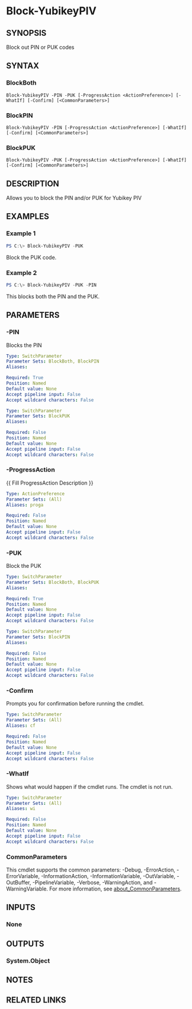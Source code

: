 ﻿---
external help file: VirotYubikey.dll-Help.xml
Module Name: virotYubikey
online version:
schema: 2.0.0
---

# Block-YubikeyPIV

## SYNOPSIS
Block out PIN or PUK codes

## SYNTAX

### BlockBoth
```
Block-YubikeyPIV -PIN -PUK [-ProgressAction <ActionPreference>] [-WhatIf] [-Confirm] [<CommonParameters>]
```

### BlockPIN
```
Block-YubikeyPIV -PIN [-ProgressAction <ActionPreference>] [-WhatIf] [-Confirm] [<CommonParameters>]
```

### BlockPUK
```
Block-YubikeyPIV -PUK [-ProgressAction <ActionPreference>] [-WhatIf] [-Confirm] [<CommonParameters>]
```

## DESCRIPTION
Allows you to block the PIN and/or PUK for Yubikey PIV

## EXAMPLES

### Example 1
```powershell
PS C:\> Block-YubikeyPIV -PUK
```

Block the PUK code.

### Example 2
```powershell
PS C:\> Block-YubikeyPIV -PUK -PIN
```

This blocks both the PIN and the PUK.

## PARAMETERS

### -PIN
Blocks the PIN

```yaml
Type: SwitchParameter
Parameter Sets: BlockBoth, BlockPIN
Aliases:

Required: True
Position: Named
Default value: None
Accept pipeline input: False
Accept wildcard characters: False
```

```yaml
Type: SwitchParameter
Parameter Sets: BlockPUK
Aliases:

Required: False
Position: Named
Default value: None
Accept pipeline input: False
Accept wildcard characters: False
```

### -ProgressAction
{{ Fill ProgressAction Description }}

```yaml
Type: ActionPreference
Parameter Sets: (All)
Aliases: proga

Required: False
Position: Named
Default value: None
Accept pipeline input: False
Accept wildcard characters: False
```

### -PUK
Block the PUK

```yaml
Type: SwitchParameter
Parameter Sets: BlockBoth, BlockPUK
Aliases:

Required: True
Position: Named
Default value: None
Accept pipeline input: False
Accept wildcard characters: False
```

```yaml
Type: SwitchParameter
Parameter Sets: BlockPIN
Aliases:

Required: False
Position: Named
Default value: None
Accept pipeline input: False
Accept wildcard characters: False
```

### -Confirm
Prompts you for confirmation before running the cmdlet.

```yaml
Type: SwitchParameter
Parameter Sets: (All)
Aliases: cf

Required: False
Position: Named
Default value: None
Accept pipeline input: False
Accept wildcard characters: False
```

### -WhatIf
Shows what would happen if the cmdlet runs.
The cmdlet is not run.

```yaml
Type: SwitchParameter
Parameter Sets: (All)
Aliases: wi

Required: False
Position: Named
Default value: None
Accept pipeline input: False
Accept wildcard characters: False
```

### CommonParameters
This cmdlet supports the common parameters: -Debug, -ErrorAction, -ErrorVariable, -InformationAction, -InformationVariable, -OutVariable, -OutBuffer, -PipelineVariable, -Verbose, -WarningAction, and -WarningVariable. For more information, see [about_CommonParameters](http://go.microsoft.com/fwlink/?LinkID=113216).

## INPUTS

### None

## OUTPUTS

### System.Object
## NOTES

## RELATED LINKS
